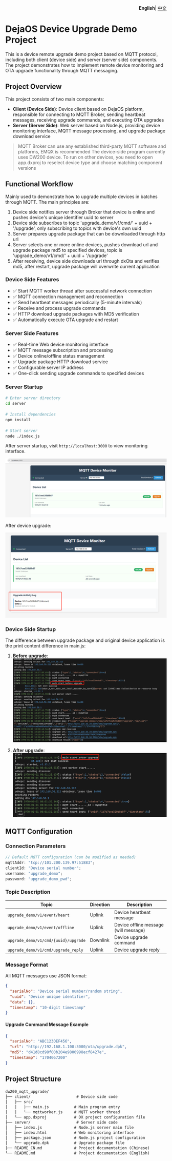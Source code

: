 <p align="right">
    <b>English</b>| <a href="./README_CN.md">中文</a>
</p>

# DejaOS Device Upgrade Demo Project

This is a device remote upgrade demo project based on MQTT protocol, including both client (device side) and server (server side) components. The project demonstrates how to implement remote device monitoring and OTA upgrade functionality through MQTT messaging.

## Project Overview

This project consists of two main components:

- **Client (Device Side)**: Device client based on DejaOS platform, responsible for connecting to MQTT Broker, sending heartbeat messages, receiving upgrade commands, and executing OTA upgrades
- **Server (Server Side)**: Web server based on Node.js, providing device monitoring interface, MQTT message processing, and upgrade package download service

> MQTT Broker can use any established third-party MQTT software and platforms, EMQX is recommended
> The device-side program currently uses DW200 device. To run on other devices, you need to open app.dxproj to reselect device type and choose matching component versions

## Functional Workflow

Mainly used to demonstrate how to upgrade multiple devices in batches through MQTT. The main principles are:

1. Device side notifies server through Broker that device is online and pushes device's unique identifier uuid to server
2. Device side subscribes to topic 'upgrade_demo/v1/cmd/' + uuid + '/upgrade', only subscribing to topics with device's own uuid
3. Server prepares upgrade package that can be downloaded through http url
4. Server selects one or more online devices, pushes download url and upgrade package md5 to specified devices, topic is 'upgrade_demo/v1/cmd/' + uuid + '/upgrade'
5. After receiving, device side downloads url through dxOta and verifies md5, after restart, upgrade package will overwrite current application

### Device Side Features

- ✅ Start MQTT worker thread after successful network connection
- ✅ MQTT connection management and reconnection
- ✅ Send heartbeat messages periodically (5-minute intervals)
- ✅ Receive and process upgrade commands
- ✅ HTTP download upgrade packages with MD5 verification
- ✅ Automatically execute OTA upgrade and restart

### Server Side Features

- ✅ Real-time Web device monitoring interface
- ✅ MQTT message subscription and processing
- ✅ Device online/offline status management
- ✅ Upgrade package HTTP download service
- ✅ Configurable server IP address
- ✅ One-click sending upgrade commands to specified devices

### Server Startup

```bash
# Enter server directory
cd server

# Install dependencies
npm install

# Start server
node ./index.js
```

After server startup, visit `http://localhost:3000` to view monitoring interface.

![Server monitoring interface](server.png)

After device upgrade:

![Server interface after upgrade](serverupgrade.png)

### Device Side Startup

The difference between upgrade package and original device application is the print content difference in main.js:

1. **Before upgrade**:
   ![Device log before upgrade](beforeupgrade.png)

2. **After upgrade**:
   ![Device log after upgrade](afterupgrade.png)

## MQTT Configuration

### Connection Parameters

```javascript
// Default MQTT configuration (can be modified as needed)
mqttAddr: "tcp://101.200.139.97:51883";
clientId: "Device serial number";
username: "upgrade_demo";
password: "upgrade_demo_pwd";
```

### Topic Description

| Topic                                | Direction | Description                           |
| ------------------------------------ | --------- | ------------------------------------- |
| `upgrade_demo/v1/event/heart`        | Uplink    | Device heartbeat message              |
| `upgrade_demo/v1/event/offline`      | Uplink    | Device offline message (will message) |
| `upgrade_demo/v1/cmd/{uuid}/upgrade` | Downlink  | Device upgrade command                |
| `upgrade_demo/v1/cmd/upgrade_reply`  | Uplink    | Device upgrade reply                  |

### Message Format

All MQTT messages use JSON format:

```json
{
  "serialNo": "Device serial number/random string",
  "uuid": "Device unique identifier",
  "data": {},
  "timestamp": "10-digit timestamp"
}
```

#### Upgrade Command Message Example

```json
{
  "serialNo": "ABC123DEF456",
  "url": "http://192.168.1.100:3000/ota/upgrade.dpk",
  "md5": "d41d8cd98f00b204e9800998ecf8427e",
  "timestamp": "1704067200"
}
```

## Project Structure

```
dw200_mqtt_upgrade/
├── client/                    # Device side code
│   ├── src/
│   │   ├── main.js           # Main program entry
│   │   └── mqttworker.js     # MQTT worker thread
│   └── app.dxproj            # DX project configuration file
├── server/                    # Server side code
│   ├── index.js              # Node.js server main file
│   ├── index.html            # Web monitoring interface
│   ├── package.json          # Node.js project configuration
│   └── upgrade.dpk           # Upgrade package file
├── README_CN.md              # Project documentation (Chinese)
└── README.md                 # Project documentation (English)
```

